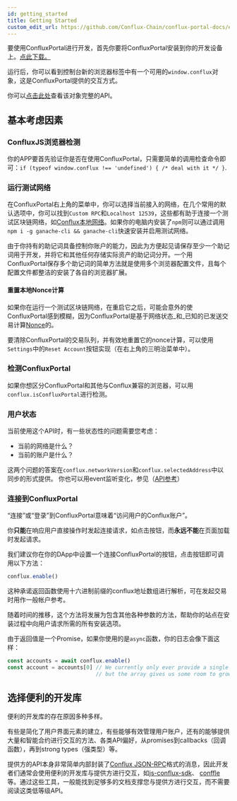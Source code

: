 ```yaml
---
id: getting_started
title: Getting Started
custom_edit_url: https://github.com/Conflux-Chain/conflux-portal-docs/edit/master/docs/en/portal/Main_Concepts/Getting_Started.md
---
```

要使用ConfluxPortal进行开发，首先你要将ConfluxPortal安装到你的开发设备上。[点此下载。](https://github.com/Conflux-Chain/conflux-portal/releases)

运行后，你可以看到控制台新的浏览器标签中有一个可用的`window.conflux`对象，这是ConfluxPortal提供的交互方式。 

你可以[点击此处](local://base_request.html/API_Reference/Conflux_Provider.md)查看该对象完整的API。

## 基本考虑因素

### ConfluxJS浏览器检测

你的APP要首先验证你是否在使用ConfluxPortal，只需要简单的调用检查命令即可：`if (typeof
window.conflux !== 'undefined') { /* deal with it */ }`. 

### 运行测试网络

在ConfluxPortal右上角的菜单中，你可以选择当前接入的网络，在几个常用的默认选项中，你可以找到`Custom RPC`和`Localhost 12539`，这些都有助于连接一个测试区块链网络，如[Conflux本地网络](https://github.com/yqrashawn/conflux-local-network-lite#readme)。如果你的电脑内安装了`npm`则可以通过调用`npm i -g ganache-cli && ganache-cli`快速安装并启用测试网络。

<!-- Ganache has some great features for starting it up with different states. If you -->
<!-- start it with the `-m` flag, you can feed it the same seed phrase you have in -->
<!-- your ConfluxPortal, and the test network will give your first 10 accounts 100 -->
<!-- test ether each, which makes it easier to start work.  -->

由于你持有的助记词具备控制你账户的能力，因此为方便起见请保存至少一个助记词用于开发，并将它和其他任何存储实际资产的助记词分开。一个用ConfluxPortal保存多个助记词的简单方法就是使用多个浏览器配置文件，且每个配置文件都整洁的安装了各自的浏览器扩展。

#### 重置本地Nonce计算

如果你在运行一个测试区块链网络，在重启它之后，可能会意外的使ConfluxPortal感到模糊，因为ConfluxPortal是基于网络状态_和_已知的已发送交易计算[Nonce](local://base_request.html/Sending_Transactions.md#nonce-[ignored])的。

要清除ConfluxPortal的交易队列，并有效地重置它的nonce计算，可以使用`Settings`中的`Reset Account`按钮实现（在右上角的三明治菜单中）。

### 检测ConfluxPortal

如果你想区分ConfluxPortal和其他与Conflux兼容的浏览器，可以用`conflux.isConfluxPortal`进行检测。

### 用户状态

当前使用这个API时，有一些状态性的问题需要您考虑：

- 当前的网络是什么？
- 当前的账户是什么？

这两个问题的答案在`conflux.networkVersion`和`conflux.selectedAddress`中以同步的形式提供。 你也可以用event监听变化，参见（[API参考](local://base_request.html/API_Reference/Conflux_Provider.md)）

### 连接到ConfluxPortal

“连接”或“登录”到ConfluxPortal意味着“访问用户的Conflux账户”。

你**只能**在响应用户直接操作时发起连接请求，如点击按钮，而**永远不能**在页面加载时发起请求。

我们建议你在你的DApp中设置一个连接ConfluxPortal的按钮，点击按钮即可调用以下方法：  

```javascript
conflux.enable()
```

这种承诺返回函数使用十六进制前缀的conflux地址数组进行解析，可在发起交易时用作一般帐户参考。

随着时间的推移，这个方法将发展为包含其他各种参数的方法，帮助你的站点在安装过程中向用户请求所需的所有安装选项。

由于返回值是一个Promise，如果你使用的是`async`函数，你的日志会像下面这样：

```javascript
const accounts = await conflux.enable()
const account = accounts[0] // We currently only ever provide a single account,
                            // but the array gives us some room to grow.
```

## 选择便利的开发库

便利的开发库的存在原因多种多样。

有些是简化了用户界面元素的建立，有些能够有效管理用户账户，还有的能够提供大量和智能合约进行交互的方法、各类API偏好，从promises到callbacks（回调函数），再到strong types（强类型）等。

提供方的API本身非常简单内部封装了[Conflux
JSON-RPC](https://conflux-chain.github.io/conflux-doc/json-rpc/)格式的消息，因此开发者们通常会使用便利的开发库与提供方进行交互，如[js-conflux-sdk](https://www.npmjs.com/package/js-conflux-sdk)、
[conffle](https://github.com/liuis/conffle#readme)等。通过这些工具，一般能找到足够多的文档支撑您与提供方进行交互，而不需要阅读这类低等级API。
